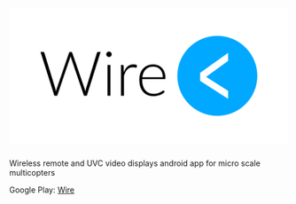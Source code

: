# ![Wire](https://github.com/cnHeider/wire/blob/master/store-front.png)
Wireless remote and UVC video displays android app for micro scale multicopters

Google Play: [Wire](https://play.google.com/store/apps/details?id=net.cnheider.wire)
